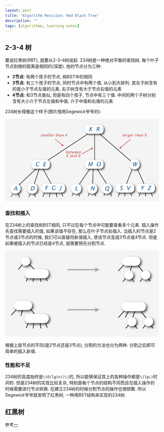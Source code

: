 ```yaml
---
layout: post
title: "Algorithm Revision: Red Black Tree"
description: ""
tags: [algorithme, learning notes]
---
```


## 2-3-4 树 ##

要说红黑树(RBT), 就要从2-3-4树说起. 234树是一种绝对平衡的查找树, 每个叶子节点到根的距离是相同的(深度). 他的节点分为三种:

 + __2节点__: 有两个孩子的节点, 和BST中的相同
 + __3节点__: 有三个孩子的节点, 同时节点中有两个值, 从小到大排列. 其左子树含有的是小于节点左值的元素, 右子树含有大于节点右值的元素
 + __4节点__: 和3节点类似, 但是有四个孩子, 节点中有三个值. 中间的两个子树分别含有大小介于节点左值和中值, 介于中值和右值的元素

234树长得像这个样子(图片借用Segewick爷爷的):

![](/images/2012-08/RB-234tree-1.png)

### 查找和插入 ###

在234树上的查找和BST相同, 只不过在每个节点中可能要查看多个元素.
插入操作先查找需要插入的值, 如果该值不存在, 那么在叶子节点处插入. 当插入的节点是2节点或3节点的时候, 我们可以直接将新值插入, 使该节点变成3节点或4节点. 但是如果被插入的节点已经是4节点, 就需要预先分割节点.

![](/images/2012-08/RB-234tree-2.png)

根据上层节点的不同(是2节点还是3节点), 分割的方法也分为两种. 分割之后即可简单的插入新值.

### 性能和不足 ###

234树的高度始终是`\(O(lg(n))\)`的, 所以能够保证其上的各种操作都是`\(lg\)`时间的.
但是234树的实现比较复杂, 特别是每个节点的结构不同而且在插入操作的时候需要进行节点转换. 在建立234树的时候分割节点的操作也很频繁. 所以Segewick爷爷就发明了红黑树, 一种用BST结构来实现的234树.

## 红黑树 ##

参考[一][1]

   [1]: http://www.cs.princeton.edu/~rs/talks/LLRB/RedBlack.pdf
